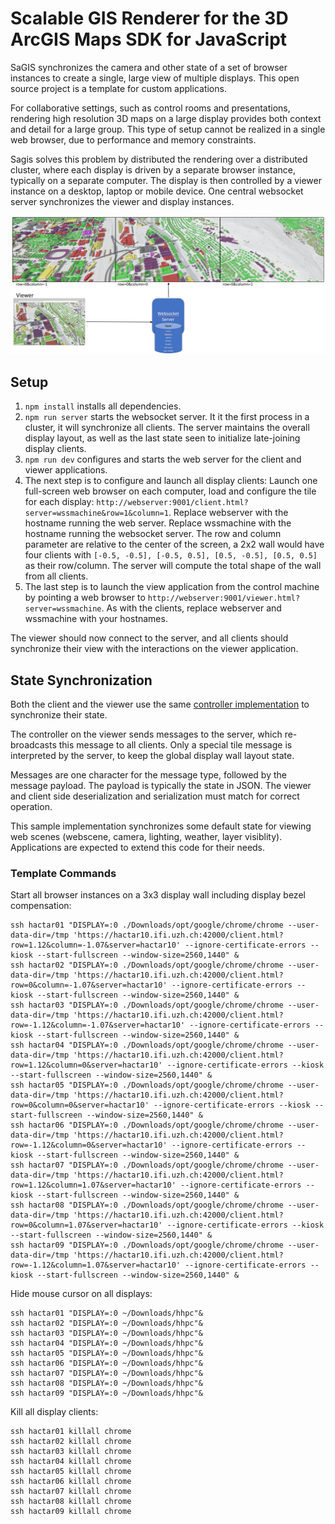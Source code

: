 # Scalable GIS Renderer for the 3D ArcGIS Maps SDK for JavaScript

SaGIS synchronizes the camera and other state of a set of browser instances to create a single, large view of multiple displays. This open source project is a template for custom applications.

For collaborative settings, such as control rooms and presentations, rendering high resolution 3D maps on a large display provides both context and detail for a large group. This type of setup cannot be realized in a single web browser, due to performance and memory constraints.

Sagis solves this problem by distributed the rendering over a distributed cluster, where each display is driven by a separate browser instance, typically on a separate computer. The display is then controlled by a viewer instance on a desktop, laptop or mobile device. One central websocket server synchronizes the viewer and display instances.

![Overview](doc/architecture.jpg)

## Setup

1. `npm install` installs all dependencies.
2. `npm run server` starts the websocket server. It it the first process in a cluster, it will synchronize all clients. The server maintains the overall display layout, as well as the last state seen to initialize late-joining display clients.
3. `npm run dev` configures and starts the web server for the client and viewer applications.
4. The next step is to configure and launch all display clients: Launch one full-screen web browser on each computer, load and configure the tile for each display: `http://webserver:9001/client.html?server=wssmachine&row=1&column=1`. Replace webserver with the hostname running the web server. Replace wssmachine with the hostname running the websocket server. The row and column parameter are relative to the center of the screen, a 2x2 wall would have four clients with `[-0.5, -0.5], [-0.5, 0.5], [0.5, -0.5], [0.5, 0.5]` as their row/column. The server will compute the total shape of the wall from all clients.
5. The last step is to launch the view application from the control machine by pointing a web browser to `http://webserver:9001/viewer.html?server=wssmachine`. As with the clients, replace webserver and wssmachine with your hostnames.

The viewer should now connect to the server, and all clients should synchronize their view with the interactions on the viewer application.

## State Synchronization

Both the client and the viewer use the same [controller implementation](src/Controller.ts) to synchronize their state.

The controller on the viewer sends messages to the server, which re-broadcasts this message to all clients. Only a special tile message is interpreted by the server, to keep the global display wall layout state.

Messages are one character for the message type, followed by the message payload. The payload is typically the state in JSON. The viewer and client side deserialization and serialization must match for correct operation.

This sample implementation synchronizes some default state for viewing web scenes (webscene, camera, lighting, weather, layer visiblity). Applications are expected to extend this code for their needs.

### Template Commands

Start all browser instances on a 3x3 display wall including display bezel compensation:

```
ssh hactar01 "DISPLAY=:0 ./Downloads/opt/google/chrome/chrome --user-data-dir=/tmp 'https://hactar10.ifi.uzh.ch:42000/client.html?row=1.12&column=-1.07&server=hactar10' --ignore-certificate-errors --kiosk --start-fullscreen --window-size=2560,1440" &
ssh hactar02 "DISPLAY=:0 ./Downloads/opt/google/chrome/chrome --user-data-dir=/tmp 'https://hactar10.ifi.uzh.ch:42000/client.html?row=0&column=-1.07&server=hactar10' --ignore-certificate-errors --kiosk --start-fullscreen --window-size=2560,1440" &
ssh hactar03 "DISPLAY=:0 ./Downloads/opt/google/chrome/chrome --user-data-dir=/tmp 'https://hactar10.ifi.uzh.ch:42000/client.html?row=-1.12&column=-1.07&server=hactar10' --ignore-certificate-errors --kiosk --start-fullscreen --window-size=2560,1440" &
ssh hactar04 "DISPLAY=:0 ./Downloads/opt/google/chrome/chrome --user-data-dir=/tmp 'https://hactar10.ifi.uzh.ch:42000/client.html?row=1.12&column=0&server=hactar10' --ignore-certificate-errors --kiosk --start-fullscreen --window-size=2560,1440" &
ssh hactar05 "DISPLAY=:0 ./Downloads/opt/google/chrome/chrome --user-data-dir=/tmp 'https://hactar10.ifi.uzh.ch:42000/client.html?row=0&column=0&server=hactar10' --ignore-certificate-errors --kiosk --start-fullscreen --window-size=2560,1440" &
ssh hactar06 "DISPLAY=:0 ./Downloads/opt/google/chrome/chrome --user-data-dir=/tmp 'https://hactar10.ifi.uzh.ch:42000/client.html?row=-1.12&column=0&server=hactar10' --ignore-certificate-errors --kiosk --start-fullscreen --window-size=2560,1440" &
ssh hactar07 "DISPLAY=:0 ./Downloads/opt/google/chrome/chrome --user-data-dir=/tmp 'https://hactar10.ifi.uzh.ch:42000/client.html?row=1.12&column=1.07&server=hactar10' --ignore-certificate-errors --kiosk --start-fullscreen --window-size=2560,1440" &
ssh hactar08 "DISPLAY=:0 ./Downloads/opt/google/chrome/chrome --user-data-dir=/tmp 'https://hactar10.ifi.uzh.ch:42000/client.html?row=0&column=1.07&server=hactar10' --ignore-certificate-errors --kiosk --start-fullscreen --window-size=2560,1440" &
ssh hactar09 "DISPLAY=:0 ./Downloads/opt/google/chrome/chrome --user-data-dir=/tmp 'https://hactar10.ifi.uzh.ch:42000/client.html?row=-1.12&column=1.07&server=hactar10' --ignore-certificate-errors --kiosk --start-fullscreen --window-size=2560,1440" &
```

Hide mouse cursor on all displays:
```
ssh hactar01 "DISPLAY=:0 ~/Downloads/hhpc"&
ssh hactar02 "DISPLAY=:0 ~/Downloads/hhpc"&
ssh hactar03 "DISPLAY=:0 ~/Downloads/hhpc"&
ssh hactar04 "DISPLAY=:0 ~/Downloads/hhpc"&
ssh hactar05 "DISPLAY=:0 ~/Downloads/hhpc"&
ssh hactar06 "DISPLAY=:0 ~/Downloads/hhpc"&
ssh hactar07 "DISPLAY=:0 ~/Downloads/hhpc"&
ssh hactar08 "DISPLAY=:0 ~/Downloads/hhpc"&
ssh hactar09 "DISPLAY=:0 ~/Downloads/hhpc"&
```

Kill all display clients:
```
ssh hactar01 killall chrome
ssh hactar02 killall chrome
ssh hactar03 killall chrome
ssh hactar04 killall chrome
ssh hactar05 killall chrome
ssh hactar06 killall chrome
ssh hactar07 killall chrome
ssh hactar08 killall chrome
ssh hactar09 killall chrome
```
